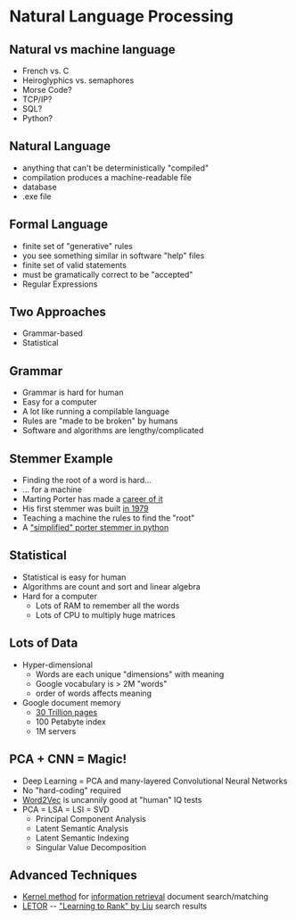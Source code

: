 # Natural Language Processing

## Natural vs machine language

- French vs. C
- Heiroglyphics vs. semaphores
- Morse Code?
- TCP/IP? 
- SQL?
- Python?

## Natural Language

- anything that can't be deterministically "compiled"
- compilation produces a machine-readable file
- database
- .exe file

## Formal Language

- finite set of "generative" rules
- you see something similar in software "help" files
- finite set of valid statements
- must be gramatically correct to be "accepted"
- Regular Expressions

## Two Approaches

- Grammar-based
- Statistical

## Grammar

- Grammar is hard for human
- Easy for a computer
- A lot like running a compilable language
- Rules are "made to be broken" by humans
- Software and algorithms are lengthy/complicated

## Stemmer Example

- Finding the root of a word is hard...
- ... for a machine
- Marting Porter has made a [career of it](http://tartarus.org/~martin/PorterStemmer/)
- His first stemmer was built [in 1979](http://tartarus.org/~martin/PorterStemmer/def.txt)
- Teaching a machine the rules to find the "root"
- A ["simplified" porter stemmer in python](../../huml/day4/porter.py)

## Statistical

- Statistical is easy for human
- Algorithms are count and sort and linear algebra
- Hard for a computer
    - Lots of RAM to remember all the words
    - Lots of CPU to multiply huge matrices

## Lots of Data

- Hyper-dimensional
    - Words are each unique "dimensions" with meaning
    - Google vocabulary is > 2M "words"
    - order of words affects meaning
- Google document memory
    - [30 Trillion pages](http://www.statisticbrain.com/total-number-of-pages-indexed-by-google/)
    - 100 Petabyte index
    - 1M servers 

## PCA + CNN = Magic!

- Deep Learning = PCA and many-layered Convolutional Neural Networks 
- No "hard-coding" required
- [Word2Vec](http://rare-technologies.com/word2vec-tutorial/) is uncannily good at "human" IQ tests
- PCA = LSA = LSI = SVD
    - Principal Component Analysis
    - Latent Semantic Analysis
    - Latent Semantic Indexing
    - Singular Value Decomposition

## Advanced Techniques

- [Kernel method](https://en.wikipedia.org/wiki/Kernel_method) for [information retrieval](http://www.jmlr.org/papers/volume2/lodhi02a/lodhi02a.pdf) document search/matching
- [LETOR](http://research.microsoft.com/en-us/um/beijing/projects/letor/) -- ["Learning to Rank" by Liu](http://research.microsoft.com/en-us/people/tyliu/letor-tutorial-sigir08.pdf) search results
